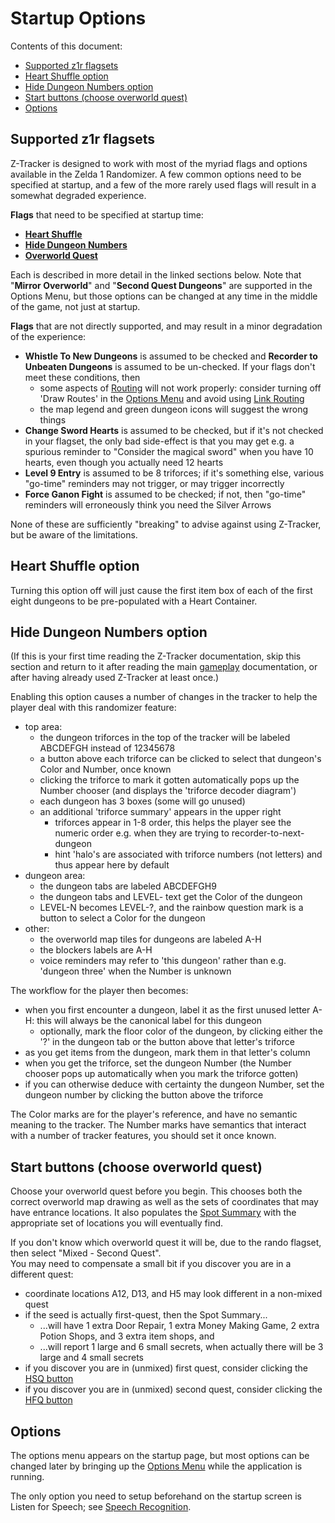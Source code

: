 # Startup Options

Contents of this document:

  - [Supported z1r flagsets](#startup-flagsets)
  - [Heart Shuffle option](#startup-hs)
  - [Hide Dungeon Numbers option](#startup-hdn)
  - [Start buttons (choose overworld quest)](#startup-coq)
  - [Options](#startup-o)

## <a id="startup-flagsets"></a> Supported z1r flagsets

Z-Tracker is designed to work with most of the myriad flags and options available in the Zelda 1 Randomizer.  A few common options need to be specified at startup, and 
a few of the more rarely used flags will result in a somewhat degraded experience.

**Flags** that need to be specified at startup time:

 - [**Heart Shuffle**](#startup-hs)
 - [**Hide Dungeon Numbers**](#startup-hdn)
 - [**Overworld Quest**](#startup-coq)

Each is described in more detail in the linked sections below.  Note that "**Mirror Overworld**" and "**Second Quest Dungeons**" are supported in the Options Menu, but those options 
can be changed at any time in the middle of the game, not just at startup.

**Flags** that are not directly supported, and may result in a minor degradation of the experience:

 - **Whistle To New Dungeons** is assumed to be checked and **Recorder to Unbeaten Dungeons** is assumed to be un-checked.  If your flags don't meet these conditions, then 
     - some aspects of [Routing](use.md#routing) will not work properly: consider turning off 'Draw Routes' in the [Options Menu](#startup-o) and avoid using [Link Routing](use.md#main-link)
     - the map legend and green dungeon icons will suggest the wrong things
 - **Change Sword Hearts** is assumed to be checked, but if it's not checked in your flagset, the only bad side-effect is that you may get e.g. a spurious reminder to "Consider the magical sword"
   when you have 10 hearts, even though you actually need 12 hearts
 - **Level 9 Entry** is assumed to be 8 triforces; if it's something else, various "go-time" reminders may not trigger, or may trigger incorrectly
 - **Force Ganon Fight** is assumed to be checked; if not, then "go-time" reminders will erroneously think you need the Silver Arrows

None of these are sufficiently "breaking" to advise against using Z-Tracker, but be aware of the limitations.


## <a id="startup-hs"></a> Heart Shuffle option

Turning this option off will just cause the first item box of each of the first eight dungeons to be pre-populated with a Heart Container.


## <a id="startup-hdn"></a> Hide Dungeon Numbers option

(If this is your first time reading the Z-Tracker documentation, skip this section and return to it after reading the main [gameplay](use.md) documentation, or after having already 
used Z-Tracker at least once.)

Enabling this option causes a number of changes in the tracker to help the player deal with this randomizer feature:
 - top area:
   - the dungeon triforces in the top of the tracker will be labeled ABCDEFGH instead of 12345678
   - a button above each triforce can be clicked to select that dungeon's Color and Number, once known
   - clicking the triforce to mark it gotten automatically pops up the Number chooser (and displays the 'triforce decoder diagram')
   - each dungeon has 3 boxes (some will go unused)
   - an additional 'triforce summary' appears in the upper right
      - triforces appear in 1-8 order, this helps the player see the numeric order e.g. when they are trying to recorder-to-next-dungeon 
      - hint 'halo's are associated with triforce numbers (not letters) and thus appear here by default
 - dungeon area:
   - the dungeon tabs are labeled ABCDEFGH9
   - the dungeon tabs and LEVEL- text get the Color of the dungeon
   - LEVEL-N becomes LEVEL-?, and the rainbow question mark is a button to select a Color for the dungeon
 - other:
   - the overworld map tiles for dungeons are labeled A-H
   - the blockers labels are A-H
   - voice reminders may refer to 'this dungeon' rather than e.g. 'dungeon three' when the Number is unknown

The workflow for the player then becomes:
 - when you first encounter a dungeon, label it as the first unused letter A-H: this will always be the canonical label for this dungeon
    - optionally, mark the floor color of the dungeon, by clicking either the '?' in the dungeon tab or the button above that letter's triforce
 - as you get items from the dungeon, mark them in that letter's column
 - when you get the triforce, set the dungeon Number (the Number chooser pops up automatically when you mark the triforce gotten)
 - if you can otherwise deduce with certainty the dungeon Number, set the dungeon number by clicking the button above the triforce

The Color marks are for the player's reference, and have no semantic meaning to the tracker.
The Number marks have semantics that interact with a number of tracker features, you should set it once known.


## <a id="startup-coq"></a> Start buttons (choose overworld quest)

Choose your overworld quest before you begin.  This chooses both the correct overworld map drawing as well as the sets of coordinates that may have entrance locations.
It also populates the [Spot Summary](use.md#spot-summary) with the appropriate set of locations you will eventually find.

If you don't know which overworld quest it will be, due to the rando flagset, then select "Mixed - Second Quest".  
You may need to compensate a small bit if you discover you are in a different quest:
 - coordinate locations A12, D13, and H5 may look different in a non-mixed quest
 - if the seed is actually first-quest, then the Spot Summary...
    - ...will have 1 extra Door Repair, 1 extra Money Making Game, 2 extra Potion Shops, and 3 extra item shops, and
    - ...will report 1 large and 6 small secrets, when actually there will be 3 large and 4 small secrets
 - if you discover you are in (unmixed) first quest, consider clicking the [HSQ button](use.md#hfq-hsq)
 - if you discover you are in (unmixed) second quest, consider clicking the [HFQ button](use.md#hfq-hsq)


## <a id="startup-o"></a> Options

The options menu appears on the startup page, but most options can be changed later by bringing up the [Options Menu](use.md#main-om) while the application is running.

The only option you need to setup beforehand on the startup screen is Listen for Speech; see [Speech Recognition](use.md#speech-recognition).

